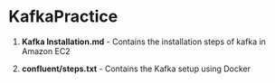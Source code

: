 # KafkaPractice

1. **Kafka Installation.md** - Contains the installation steps of kafka in Amazon EC2

2. **confluent/steps.txt** - Contains the Kafka setup using Docker
